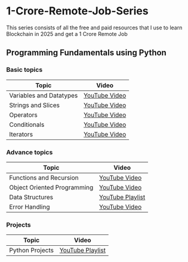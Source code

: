 # 1-Crore-Remote-Job-Series
This series consists of all the free and paid resources that I use to learn Blockchain in 2025 and get a 1 Crore Remote Job

## Programming Fundamentals using Python
### Basic topics
| Topic                   | Video                                                           |
|-------------------------|-----------------------------------------------------------------|
| Variables and Datatypes | [YouTube Video](https://www.youtube.com/watch?v=ORCuz7s5cCY) |
| Strings and Slices      | [YouTube Video](https://www.youtube.com/watch?v=tb6EYiHtcXU) |
| Operators               | [YouTube Video](https://www.youtube.com/watch?v=v5MR5JnKcZI) |
| Conditionals            | [YouTube Video](https://www.youtube.com/watch?v=DZwmZ8Usvnk) |
| Iterators               | [YouTube Video](https://www.youtube.com/watch?v=DZwmZ8Usvnk) |

### Advance topics
| Topic                       | Video                                                                                                   |
|-----------------------------|---------------------------------------------------------------------------------------------------------|
| Functions and Recursion     | [YouTube Video](https://www.youtube.com/watch?v=OvTH-7ESoRA)                                            |
| Object Oriented Programming | [YouTube Video](https://www.youtube.com/watch?v=6soT3DMBJGQ)                                            |
| Data Structures             | [YouTube Playlist](https://www.youtube.com/watch?v=_t2GVaQasRY&list=PLeo1K3hjS3uu_n_a__MI_KktGTLYopZ12) |
| Error Handling              | [YouTube Video](https://www.youtube.com/watch?v=6SPDvPK38tw)                                            |

### Projects
| Topic                       | Video                                                                                                   |
|-----------------------------|---------------------------------------------------------------------------------------------------------|
| Python Projects             | [YouTube Playlist](https://www.youtube.com/playlist?list=PLjVLYmrlmjGfAUdLiF2bQ-0l8SwNZ1sBl)            |
